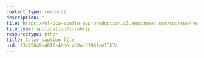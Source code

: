 ```yaml
---
content_type: resource
description: ''
file: https://ol-ocw-studio-app-production.s3.amazonaws.com/courses/res-6-012-introduction-to-probability-spring-2018/23c4504946124bb6468a51991ce13b7c_d2M4LNSeIn4.srt
file_type: application/x-subrip
resourcetype: Other
title: 3play caption file
uid: 23c45049-4612-4bb6-468a-51991ce13b7c
---
```

